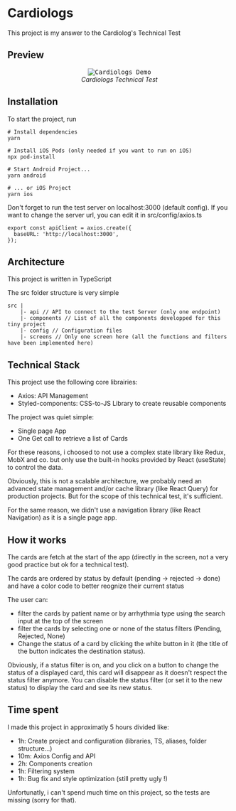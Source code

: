 # Cardiologs

This project is my answer to the Cardiolog's Technical Test

## Preview

<p align="center" >
  <kbd>
    <img src="images/preview.gif" title="Cardiologs Demo" float="left">
  </kbd>
  <br>
  <em>Cardiologs Technical Test</em>
</p>

## Installation

To start the project, run

```
# Install dependencies
yarn

# Install iOS Pods (only needed if you want to run on iOS)
npx pod-install

# Start Android Project...
yarn android

# ... or iOS Project
yarn ios
```

Don't forget to run the test server on localhost:3000 (default config). If you want to change the server url, you can edit it in src/config/axios.ts

```
export const apiClient = axios.create({
  baseURL: 'http://localhost:3000',
});
```

## Architecture

This project is written in TypeScript

The src folder structure is very simple

```
src |
    |- api // API to connect to the test Server (only one endpoint)
    |- components // List of all the components developped for this tiny project
    |- config // Configuration files
    |- screens // Only one screen here (all the functions and filters have been implemented here)

```

## Technical Stack

This project use the following core librairies:

- Axios: API Management
- Styled-components: CSS-to-JS Library to create reusable components

The project was quiet simple:

- Single page App
- One Get call to retrieve a list of Cards

For these reasons, i choosed to not use a complex state library like Redux, MobX and co. but only use the built-in hooks provided by React (useState) to control the data.

Obviously, this is not a scalable architecture, we probably need an advanced state management and/or cache library (like React Query) for production projects. But for the scope of this technical test, it's sufficient.

For the same reason, we didn't use a navigation library (like React Navigation) as it is a single page app.

## How it works

The cards are fetch at the start of the app (directly in the screen, not a very good practice but ok for a technical test).

The cards are ordered by status by default (pending -> rejected -> done) and have a color code to better reognize their current status

The user can:

- filter the cards by patient name or by arrhythmia type using the search input at the top of the screen
- filter the cards by selecting one or none of the status filters (Pending, Rejected, None)
- Change the status of a card by clicking the white button in it (the title of the button indicates the destination status).

Obviously, if a status filter is on, and you click on a button to change the status of a displayed card, this card will disappear as it doesn't respect the status filter anymore. You can disable the status filter (or set it to the new status) to display the card and see its new status.

## Time spent

I made this project in approximatly 5 hours divided like:

- 1h: Create project and configuration (libraries, TS, aliases, folder structure...)
- 10m: Axios Config and API
- 2h: Components creation
- 1h: Filtering system
- 1h: Bug fix and style optimization (still pretty ugly !)

Unfortunatly, i can't spend much time on this project, so the tests are missing (sorry for that).
